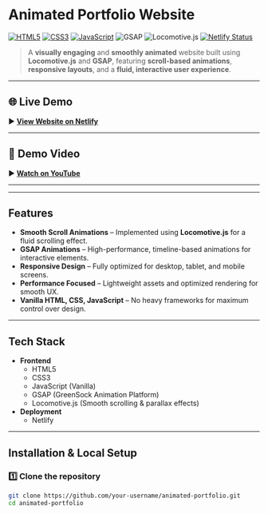 #  Animated Portfolio Website

[![HTML5](https://img.shields.io/badge/HTML5-Markup-red?logo=html5)](https://developer.mozilla.org/en-US/docs/Web/HTML)
[![CSS3](https://img.shields.io/badge/CSS3-Styles-blue?logo=css3)](https://developer.mozilla.org/en-US/docs/Web/CSS)
[![JavaScript](https://img.shields.io/badge/JavaScript-Vanilla-yellow?logo=javascript)](https://developer.mozilla.org/en-US/docs/Web/JavaScript)
![GSAP](https://img.shields.io/badge/GSAP-Animations-green?logo=greensock)
![Locomotive.js](https://img.shields.io/badge/Locomotive.js-Smooth%20Scroll-orange)
[![Netlify Status](https://api.netlify.com/api/v1/badges/YOUR_BADGE_ID/deploy-status)](https://app.netlify.com/sites/YOUR_NETLIFY_SITE_NAME/deploys)

> A **visually engaging** and **smoothly animated** website built using **Locomotive.js** and **GSAP**, featuring **scroll-based animations**, **responsive layouts**, and a **fluid, interactive user experience**.

---

## 🌐 Live Demo
▶ **[View Website on Netlify](https://your-netlify-site.netlify.app/)**

---

## 🎥 Demo Video
▶ **[Watch on YouTube](https://youtu.be/D4rPDJWNYos)**

---

---

##  Features

-  **Smooth Scroll Animations** – Implemented using **Locomotive.js** for a fluid scrolling effect.
-  **GSAP Animations** – High-performance, timeline-based animations for interactive elements.
-  **Responsive Design** – Fully optimized for desktop, tablet, and mobile screens.
-  **Performance Focused** – Lightweight assets and optimized rendering for smooth UX.
-  **Vanilla HTML, CSS, JavaScript** – No heavy frameworks for maximum control over design.

---

##  Tech Stack

- **Frontend**
  - HTML5
  - CSS3
  - JavaScript (Vanilla)
  - GSAP (GreenSock Animation Platform)
  - Locomotive.js (Smooth scrolling & parallax effects)
- **Deployment**
  - Netlify

---

##  Installation & Local Setup

### 1️⃣ Clone the repository
```bash
git clone https://github.com/your-username/animated-portfolio.git
cd animated-portfolio
